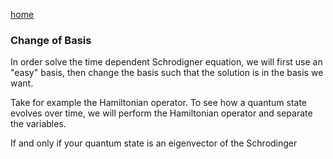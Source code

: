 [home](/README.md)

### Change of Basis

In order solve the time dependent Schrodigner equation, we will first use an "easy" basis, then change the basis such that the 
solution is in the basis we want. 

Take for example the Hamiltonian operator. 
To see how a quantum state evolves over time, we will perform the Hamiltonian operator and separate the variables. 

If and only if your quantum state is an eigenvector of the Schrodinger 
